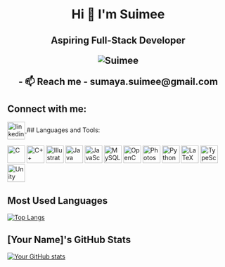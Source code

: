 <h1 align="center">Hi 👋 I'm Suimee</h1>
<h2 align="center">Aspiring Full-Stack Developer </p>

<p align="center">
  <img src="https://komarev.com/ghpvc/?username=Suimee&label=Profile%20views&color=0e75b6&style=flat" alt="Suimee" />
</p>
- 📫 Reach me - sumaya.suimee@gmail.com

## Connect with me:
<p>
  <a href="https://www.linkedin.com/in/sumaya-suimee-415050242/" target="blank">
    <img align="center" src="https://cdn.jsdelivr.net/gh/devicons/devicon/icons/linkedin/linkedin-original.svg" alt="linkedin" height="40" width="40" />
  </a>
  ## Languages and Tools:
<p align="left">
  <img src="https://cdn.jsdelivr.net/gh/devicons/devicon/icons/c/c-original.svg" alt="C" width="40" height="40"/>
  <img src="https://cdn.jsdelivr.net/gh/devicons/devicon/icons/cplusplus/cplusplus-original.svg" alt="C++" width="40" height="40"/>
  <img src="https://cdn.jsdelivr.net/gh/devicons/devicon/icons/illustrator/illustrator-plain.svg" alt="Illustrator" width="40" height="40"/>
  <img src="https://cdn.jsdelivr.net/gh/devicons/devicon/icons/java/java-original.svg" alt="Java" width="40" height="40"/>
  <img src="https://cdn.jsdelivr.net/gh/devicons/devicon/icons/javascript/javascript-original.svg" alt="JavaScript" width="40" height="40"/>
  <img src="https://cdn.jsdelivr.net/gh/devicons/devicon/icons/mysql/mysql-original.svg" alt="MySQL" width="40" height="40"/>
  <img src="https://cdn.jsdelivr.net/gh/devicons/devicon/icons/opencv/opencv-original.svg" alt="OpenCV" width="40" height="40"/>
  <img src="https://cdn.jsdelivr.net/gh/devicons/devicon/icons/photoshop/photoshop-plain.svg" alt="Photoshop" width="40" height="40"/>
  <img src="https://cdn.jsdelivr.net/gh/devicons/devicon/icons/python/python-original.svg" alt="Python" width="40" height="40"/>
  <img src="https://cdn.jsdelivr.net/gh/devicons/devicon/icons/latex/latex-original.svg" alt="LaTeX" width="40" height="40"/>
  <img src="https://cdn.jsdelivr.net/gh/devicons/devicon/icons/typescript/typescript-original.svg" alt="TypeScript" width="40" height="40"/>
  <img src="https://cdn.jsdelivr.net/gh/devicons/devicon/icons/unity/unity-original.svg" alt="Unity" width="40" height="40"/>
</p>

## Most Used Languages
[![Top Langs](https://github-readme-stats.vercel.app/api/top-langs/?username=Suimee&layout=compact&theme=default)](https://github.com/anuraghazra/github-readme-stats)

## [Your Name]'s GitHub Stats
[![Your GitHub stats](https://github-readme-stats.vercel.app/api?username=Suimee&show_icons=true&theme=default)](https://github.com/anuraghazra/github-readme-stats)


